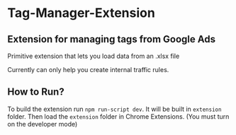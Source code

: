 # Tag-Manager-Extension
## Extension for managing tags from Google Ads

Primitive extension that lets you load data from an .xlsx file

Currently can only help you create internal traffic rules.

## How to Run?

To build the extension run ```npm run-script dev```. It will be built in ```extension``` folder. Then load the ```extension``` folder in Chrome Extensions. (You must turn on the developer mode)
